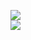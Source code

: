 [![](https://img.shields.io/badge/Made%20With-Github%20Spray-lightgrey.svg?style=for-the-badge&logo=github)](https://github.com/Annihil/github-spray#17293)  
[![](https://i.imgur.com/2DrTn0Z.gif)](https://github.com/Annihil/github-spray)